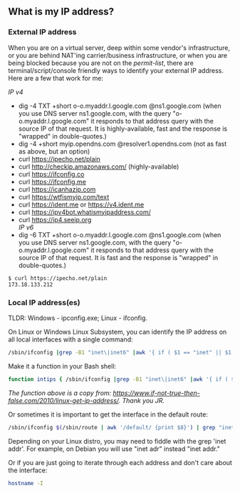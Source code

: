 ## What is my IP address?  

### External IP address  

When you are on a virtual server, deep within some vendor's infrastructure, or you are behind NAT'ing carrier/business infrastructure, or when you are being blocked because you are not on the *permit-list*, there are terminal/script/console friendly ways to identify your external IP address.  Here are a few that work for me:

*IP v4*  
* dig -4 TXT +short o-o.myaddr.l.google.com @ns1.google.com (when you use DNS server ns1.google.com, with the query "o-o.myaddr.l.google.com" it responds to that address query with the source IP of that request.  It is highly-available, fast and the response is "wrapped" in double-quotes.)  
* dig -4 +short myip.opendns.com @resolver1.opendns.com (not as fast as above, but an option)  
* curl https://ipecho.net/plain  
* curl http://checkip.amazonaws.com/ (highly-available)  
* curl https://ifconfig.co  
* curl https://ifconfig.me  
* curl https://icanhazip.com  
* curl https://wtfismyip.com/text  
* curl https://ident.me or https://v4.ident.me  
* curl https://ipv4bot.whatismyipaddress.com/  
* curl https://ip4.seeip.org  
*IP v6*  
* dig -6 TXT +short o-o.myaddr.l.google.com @ns1.google.com (when you use DNS server ns1.google.com, with the query "o-o.myaddr.l.google.com" it responds to that address query with the source IP of that request.  It is fast and the response is "wrapped" in double-quotes.)  

```
$ curl https://ipecho.net/plain
173.18.133.212
```


### Local IP address(es)  

TLDR: Windows - ipconfig.exe; Linux - ifconfig.

On Linux or Windows Linux Subsystem, you can identify the IP address on all local interfaces with a single command:
```bash
/sbin/ifconfig |grep -B1 "inet\|inet6" |awk '{ if ( $1 == "inet" || $1 == "inet6" ) { print "  ",$2 } else if ( $1 != "inet" && $1 != "inet6" ) { print $1 } }'  
```
Make it a function in your Bash shell:
```bash
function intips { /sbin/ifconfig |grep -B1 "inet\|inet6" |awk '{ if ( $1 == "inet" || $1 == "inet6" ) { print "  ",$2 } else if ( $1 != "inet" && $1 != "inet6" ) { print $1 } }'; }
```
*The function above is a copy from: https://www.if-not-true-then-false.com/2010/linux-get-ip-address/.  Thank you JR.*

Or sometimes it is important to get the interface in the default route:

```bash
/sbin/ifconfig $(/sbin/route | awk '/default/ {print $8}') | grep "inet addr" | awk -F: '{print $2}' | awk '{print $1}'
```
Depending on your Linux distro, you may need to fiddle with the grep 'inet addr'.  For example, on Debian you will use "inet adr" instead "inet addr."

Or if you are just going to iterate through each address and don't care about the interface:
```bash
hostname -I
```



